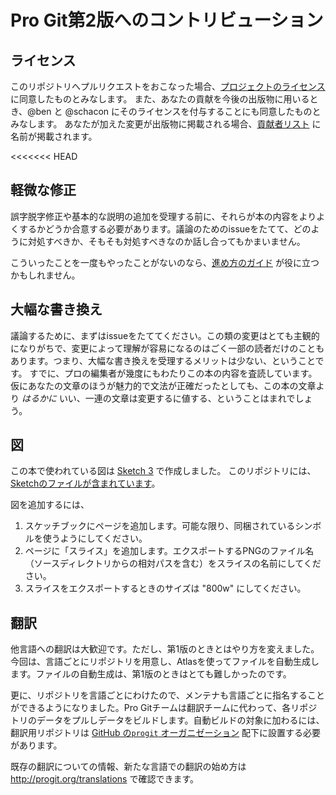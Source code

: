 <!--
# Contributing to Pro Git (2nd Edition)
-->
# Pro Git第2版へのコントリビューション

<!--
## Licensing
-->
## ライセンス

<!--
By opening a pull request to this repository, you agree to provide your work under the [project license](LICENSE.asc).
Also, you agree to grant such license of your work as is required for the purposes of future print editions to @ben and @schacon.
Should your changes appear in a printed edition, you'll be included in the [contributors list](book/contributors.asc).
-->
このリポジトリへプルリクエストをおこなった場合、[プロジェクトのライセンス](LICENSE.asc) に同意したものとみなします。
また、あなたの貢献を今後の出版物に用いるとき、@ben と @schacon にそのライセンスを付与することにも同意したものとみなします。
あなたが加えた変更が出版物に掲載される場合、[貢献者リスト](book/contributors.asc) に名前が掲載されます。

<<<<<<< HEAD
<!--
=======
## Signaling an Issue

Before signaling an issue, please check that there isn't already a similar one in the bug tracking system.

Also, if this issue has been spotted on the git-scm.com site, please cross-check that it is still present in the pdf version. The issue may have already been corrected, but the changes have not been deployed yet.

>>>>>>> upstream/master
## Small Corrections
-->
## 軽微な修正

<!--
Errata and basic clarifications will be accepted if we agree that they improve the content. You can also open an issue so we can figure out how or if it needs to be addressed.
-->
誤字脱字修正や基本的な説明の追加を受理する前に、それらが本の内容をよりよくするかどうか合意する必要があります。議論のためのissueをたてて、どのように対処すべきか、そもそも対処すべきなのか話し合ってもかまいません。

<!--
If you've never done this before, the [flow guide](https://guides.github.com/introduction/flow/) might be useful.
-->
こういったことを一度もやったことがないのなら、[進め方のガイド](https://guides.github.com/introduction/flow/) が役に立つかもしれません。

<!--
## Large Rewrites
-->
## 大幅な書き換え

<!--
Open an issue for discussion before you start. These changes tend to be very subjective, often only clarifying things for some small percentage of people and it's rarely worth the time to accept them. Professional copy editors have already reviewed this content multiple times so while you may have somewhat better taste and grammar than we do it's unlikely that your prose is going to be *so* much better that it's worth changing vast swaths of text.
-->
議論するために、まずはissueをたててください。この類の変更はとても主観的になりがちで、変更によって理解が容易になるのはごく一部の読者だけのこともあります。つまり、大幅な書き換えを受理するメリットは少ない、ということです。
すでに、プロの編集者が幾度にもわたりこの本の内容を査読しています。仮にあなたの文章のほうが魅力的で文法が正確だったとしても、この本の文章より *はるかに* いい、一連の文章は変更するに値する、ということはまれでしょう。

<!--
## Figures
-->
## 図

<!--
The images in this book were generated using [Sketch 3](http://bohemiancoding.com/sketch/), with the [included sketchbook file](diagram-source/progit.sketch).
-->
この本で使われている図は [Sketch 3](http://bohemiancoding.com/sketch/) で作成しました。
このリポジトリには、[Sketchのファイルが含まれています](diagram-source/progit.sketch)。

<!--
To add a figure:
-->
図を追加するには、

<!--
1. Add a page to the sketchbook. Try to use the included symbols wherever possible.
1. Add a "slice" to your page. Give it a name that matches the destination PNG filename, relative from the root of the source directory.
1. Make sure your slice is set to export at "800w".
-->
1. スケッチブックにページを追加します。可能な限り、同梱されているシンボルを使うようにしてください。
1. ページに「スライス」を追加します。エクスポートするPNGのファイル名（ソースディレクトリからの相対パスを含む）をスライスの名前にしてください。
1. スライスをエクスポートするときのサイズは "800w" にしてください。

<!--
## Translations
-->
## 翻訳

<!--
Translations to other languages are highly encouraged but handled a little differently than the first edition. We now keep each translation in a separate repository and automatically build the output files through Atlas. This was something that was really difficult in the last edition.
-->
他言語への翻訳は大歓迎です。ただし、第1版のときとはやり方を変えました。今回は、言語ごとにリポジトリを用意し、Atlasを使ってファイルを自動生成します。ファイルの自動生成は、第1版のときはとても難しかったのです。

<!--
Since each translation is a different repository, we can also have different maintainers for each project. The Pro Git team simply pulls them in and builds them for the translation teams. To get automatic builds, translations repositories will have to be under the [`progit` organization on GitHub](https://github.com/progit).
-->
更に、リポジトリを言語ごとにわけたので、メンテナも言語ごとに指名することができるようになりました。Pro Gitチームは翻訳チームに代わって、各リポジトリのデータをプルしデータをビルドします。自動ビルドの対象に加わるには、翻訳用リポジトリは [GitHub の`progit` オーガニゼーション](https://github.com/progit) 配下に設置する必要があります。

<!--
You can find out information on all the current translations and information on how to start your own at http://progit.org/translations.
-->
既存の翻訳についての情報、新たな言語での翻訳の始め方は http://progit.org/translations で確認できます。
